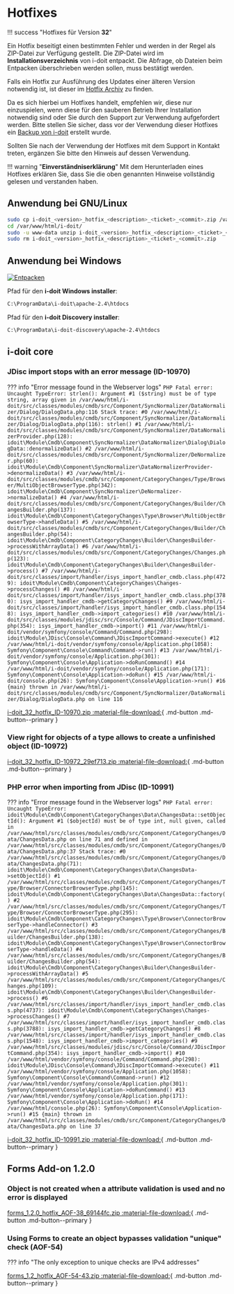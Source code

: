 # Hotfixes

!!! success "Hotfixes für Version **32**"

Ein Hotfix beseitigt einen bestimmten Fehler und werden in der Regel als ZIP-Datei zur Verfügung gestellt. Die ZIP-Datei wird im **Installationsverzeichnis** von i-doit entpackt. Die Abfrage, ob Dateien beim Entpacken überschrieben werden sollen, muss bestätigt werden.

Falls ein Hotfix zur Ausführung des Updates einer älteren Version notwendig ist, ist dieser im [Hotfix Archiv](hotfix-archiv/index.md) zu finden.

Da es sich hierbei um Hotfixes handelt, empfehlen wir, diese nur einzuspielen, wenn diese für den sauberen Betrieb Ihrer Installation notwendig sind oder Sie durch den Support zur Verwendung aufgefordert werden. Bitte stellen Sie sicher, dass vor der Verwendung dieser Hotfixes ein [Backup von i-doit](../../wartung-und-betrieb/daten-sichern-und-wiederherstellen/index.md) erstellt wurde.

Sollten Sie nach der Verwendung der Hotfixes mit dem Support in Kontakt treten, ergänzen Sie bitte den Hinweis auf dessen Verwendung.

!!! warning "**Einverständniserklärung**"
    Mit dem Herunterladen eines Hotfixes erklären Sie, dass Sie die oben genannten Hinweise vollständig gelesen und verstanden haben.

## Anwendung bei GNU/Linux

```sh
sudo cp i-doit_<version>_hotfix_<description>_<ticket>_<commit>.zip /var/www/html/i-doit/
cd /var/www/html/i-doit/
sudo -u www-data unzip i-doit_<version>_hotfix_<description>_<ticket>_<commit>.zip
sudo rm i-doit_<version>_hotfix_<description>_<ticket>_<commit>.zip
```

## Anwendung bei Windows

[![Entpacken](../../assets/images/de/administration/hotfixes/example-windows-zip.png)](../../assets/images/de/administration/hotfixes/example-windows-zip.png)

Pfad für den **i-doit Windows installer**:

```txt
C:\ProgramData\i-doit\apache-2.4\htdocs
```

Pfad für den **i-doit Discovery installer**:

```txt
C:\ProgramData\i-doit-discovery\apache-2.4\htdocs
```

## i-doit core

### JDisc import stops with an error message (ID-10970)

??? info "Error message found in the Webserver logs"
    ```
    PHP Fatal error:  Uncaught TypeError: strlen(): Argument #1 ($string) must be of type string, array given in /var/www/html/i-doit/src/classes/modules/cmdb/src/Component/SyncNormalizer/DataNormalizer/Dialog/DialogData.php:116
    Stack trace:
    #0 /var/www/html/i-doit/src/classes/modules/cmdb/src/Component/SyncNormalizer/DataNormalizer/Dialog/DialogData.php(116): strlen()
    #1 /var/www/html/i-doit/src/classes/modules/cmdb/src/Component/SyncNormalizer/DataNormalizerProvider.php(128): idoit\Module\Cmdb\Component\SyncNormalizer\DataNormalizer\Dialog\DialogData::denormalizeData()
    #2 /var/www/html/i-doit/src/classes/modules/cmdb/src/Component/SyncNormalizer/DeNormalizer.php(60): idoit\Module\Cmdb\Component\SyncNormalizer\DataNormalizerProvider->denormalizeData()
    #3 /var/www/html/i-doit/src/classes/modules/cmdb/src/Component/CategoryChanges/Type/Browser/MultiObjectBrowserType.php(342): idoit\Module\Cmdb\Component\SyncNormalizer\DeNormalizer->normalizeData()
    #4 /var/www/html/i-doit/src/classes/modules/cmdb/src/Component/CategoryChanges/Builder/ChangesBuilder.php(137): idoit\Module\Cmdb\Component\CategoryChanges\Type\Browser\MultiObjectBrowserType->handleData()
    #5 /var/www/html/i-doit/src/classes/modules/cmdb/src/Component/CategoryChanges/Builder/ChangesBuilder.php(54): idoit\Module\Cmdb\Component\CategoryChanges\Builder\ChangesBuilder->processWithArrayData()
    #6 /var/www/html/i-doit/src/classes/modules/cmdb/src/Component/CategoryChanges/Changes.php(123): idoit\Module\Cmdb\Component\CategoryChanges\Builder\ChangesBuilder->process()
    #7 /var/www/html/i-doit/src/classes/import/handler/isys_import_handler_cmdb.class.php(4729): idoit\Module\Cmdb\Component\CategoryChanges\Changes->processChanges()
    #8 /var/www/html/i-doit/src/classes/import/handler/isys_import_handler_cmdb.class.php(3780): isys_import_handler_cmdb->getCategoryChanges()
    #9 /var/www/html/i-doit/src/classes/import/handler/isys_import_handler_cmdb.class.php(1548): isys_import_handler_cmdb->import_categories()
    #10 /var/www/html/i-doit/src/classes/modules/jdisc/src/Console/Command/JDiscImportCommand.php(354): isys_import_handler_cmdb->import()
    #11 /var/www/html/i-doit/vendor/symfony/console/Command/Command.php(298): idoit\Module\JDisc\Console\Command\JDiscImportCommand->execute()
    #12 /var/www/html/i-doit/vendor/symfony/console/Application.php(1058): Symfony\Component\Console\Command\Command->run()
    #13 /var/www/html/i-doit/vendor/symfony/console/Application.php(301): Symfony\Component\Console\Application->doRunCommand()
    #14 /var/www/html/i-doit/vendor/symfony/console/Application.php(171): Symfony\Component\Console\Application->doRun()
    #15 /var/www/html/i-doit/console.php(26): Symfony\Component\Console\Application->run()
    #16 {main}
    thrown in /var/www/html/i-doit/src/classes/modules/cmdb/src/Component/SyncNormalizer/DataNormalizer/Dialog/DialogData.php on line 116
    ```

[i-doit_32_hotfix_ID-10970.zip :material-file-download:](../../assets/downloads/hotfixes/32/i-doit_32_hotfix_ID-10970.zip){ .md-button .md-button--primary }

### View right for objects of a type allows to create a unfinished object (ID-10972)

[i-doit_32_hotfix_ID-10972_29ef713.zip :material-file-download:](../../assets/downloads/hotfixes/32/i-doit_32_hotfix_ID-10972_29ef713.zip){ .md-button .md-button--primary }

### PHP error when importing from JDisc (ID-10991)

??? info "Error message found in the Webserver logs"
    ```
    PHP Fatal error: Uncaught TypeError: idoit\Module\Cmdb\Component\CategoryChanges\Data\ChangesData::setObjectId(): Argument #1 ($objectId) must be of type int, null given, called in /var/www/html/src/classes/modules/cmdb/src/Component/CategoryChanges/Data/ChangesData.php on line 71 and defined in /var/www/html/src/classes/modules/cmdb/src/Component/CategoryChanges/Data/ChangesData.php:37
    Stack trace:
    #0 /var/www/html/src/classes/modules/cmdb/src/Component/CategoryChanges/Data/ChangesData.php(71): idoit\Module\Cmdb\Component\CategoryChanges\Data\ChangesData->setObjectId()
    #1 /var/www/html/src/classes/modules/cmdb/src/Component/CategoryChanges/Type/Browser/ConnectorBrowserType.php(145): idoit\Module\Cmdb\Component\CategoryChanges\Data\ChangesData::factory()
    #2 /var/www/html/src/classes/modules/cmdb/src/Component/CategoryChanges/Type/Browser/ConnectorBrowserType.php(295): idoit\Module\Cmdb\Component\CategoryChanges\Type\Browser\ConnectorBrowserType->handleConnector()
    #3 /var/www/html/src/classes/modules/cmdb/src/Component/CategoryChanges/Builder/ChangesBuilder.php(138): idoit\Module\Cmdb\Component\CategoryChanges\Type\Browser\ConnectorBrowserType->handleData()
    #4 /var/www/html/src/classes/modules/cmdb/src/Component/CategoryChanges/Builder/ChangesBuilder.php(54): idoit\Module\Cmdb\Component\CategoryChanges\Builder\ChangesBuilder->processWithArrayData()
    #5 /var/www/html/src/classes/modules/cmdb/src/Component/CategoryChanges/Changes.php(109): idoit\Module\Cmdb\Component\CategoryChanges\Builder\ChangesBuilder->process()
    #6 /var/www/html/src/classes/import/handler/isys_import_handler_cmdb.class.php(4737): idoit\Module\Cmdb\Component\CategoryChanges\Changes->processChanges()
    #7 /var/www/html/src/classes/import/handler/isys_import_handler_cmdb.class.php(3788): isys_import_handler_cmdb->getCategoryChanges()
    #8 /var/www/html/src/classes/import/handler/isys_import_handler_cmdb.class.php(1548): isys_import_handler_cmdb->import_categories()
    #9 /var/www/html/src/classes/modules/jdisc/src/Console/Command/JDiscImportCommand.php(354): isys_import_handler_cmdb->import()
    #10 /var/www/html/vendor/symfony/console/Command/Command.php(298): idoit\Module\JDisc\Console\Command\JDiscImportCommand->execute()
    #11 /var/www/html/vendor/symfony/console/Application.php(1058): Symfony\Component\Console\Command\Command->run()
    #12 /var/www/html/vendor/symfony/console/Application.php(301): Symfony\Component\Console\Application->doRunCommand()
    #13 /var/www/html/vendor/symfony/console/Application.php(171): Symfony\Component\Console\Application->doRun()
    #14 /var/www/html/console.php(26): Symfony\Component\Console\Application->run()
    #15 {main}
    thrown in /var/www/html/src/classes/modules/cmdb/src/Component/CategoryChanges/Data/ChangesData.php on line 37
    ```

[i-doit_32_hotfix_ID-10991.zip :material-file-download:](../../assets/downloads/hotfixes/32/i-doit_32_hotfix_ID-10991.zip){ .md-button .md-button--primary }

## Forms Add-on 1.2.0

### Object is not created when a attribute validation is used and no error is displayed

[forms_1.2.0_hotfix_AOF-38_69144fc.zip :material-file-download:](../../assets/downloads/hotfixes/forms/forms_1.2.0_hotfix_AOF-38_69144fc.zip){ .md-button .md-button--primary }

### Using Forms to create an object bypasses validation "unique" check (AOF-54)

??? info "The only exception to unique checks are IPv4 addresses"

[forms_1.2_hotfix_AOF-54-43.zip :material-file-download:](../../assets/downloads/hotfixes/forms/forms_1.2_hotfix_AOF-54-43.zip){ .md-button .md-button--primary }

